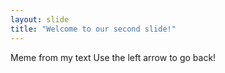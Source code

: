 ```yaml
---
layout: slide
title: "Welcome to our second slide!"
---
```

Meme from my text
Use the left arrow to go back!
